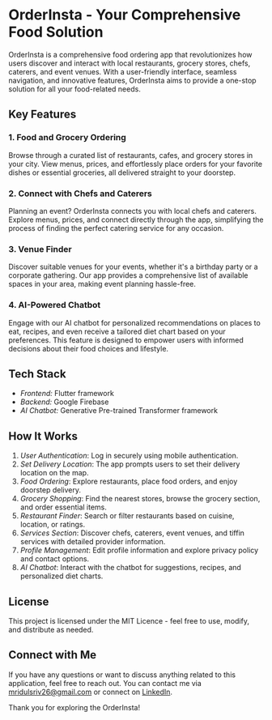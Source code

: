 # OrderInsta - Your Comprehensive Food Solution

OrderInsta is a comprehensive food ordering app that revolutionizes how users discover and interact with local restaurants, grocery stores, chefs, caterers, and event venues. With a user-friendly interface, seamless navigation, and innovative features, OrderInsta aims to provide a one-stop solution for all your food-related needs.

## Key Features

### 1. Food and Grocery Ordering
Browse through a curated list of restaurants, cafes, and grocery stores in your city. View menus, prices, and effortlessly place orders for your favorite dishes or essential groceries, all delivered straight to your doorstep.

### 2. Connect with Chefs and Caterers
Planning an event? OrderInsta connects you with local chefs and caterers. Explore menus, prices, and connect directly through the app, simplifying the process of finding the perfect catering service for any occasion.

### 3. Venue Finder
Discover suitable venues for your events, whether it's a birthday party or a corporate gathering. Our app provides a comprehensive list of available spaces in your area, making event planning hassle-free.

### 4. AI-Powered Chatbot
Engage with our AI chatbot for personalized recommendations on places to eat, recipes, and even receive a tailored diet chart based on your preferences. This feature is designed to empower users with informed decisions about their food choices and lifestyle.

## Tech Stack

- *Frontend:* Flutter framework
- *Backend:* Google Firebase
- *AI Chatbot:* Generative Pre-trained Transformer framework

## How It Works

1. *User Authentication*: Log in securely using mobile authentication.
2. *Set Delivery Location*: The app prompts users to set their delivery location on the map.
3. *Food Ordering*: Explore restaurants, place food orders, and enjoy doorstep delivery.
4. *Grocery Shopping*: Find the nearest stores, browse the grocery section, and order essential items.
5. *Restaurant Finder*: Search or filter restaurants based on cuisine, location, or ratings.
6. *Services Section*: Discover chefs, caterers, event venues, and tiffin services with detailed provider information.
7. *Profile Management*: Edit profile information and explore privacy policy and contact options.
8. *AI Chatbot*: Interact with the chatbot for suggestions, recipes, and personalized diet charts.

## License

This project is licensed under the MIT Licence - feel free to use, modify, and distribute as needed.

## Connect with Me

If you have any questions or want to discuss anything related to this application, feel free to reach out. You can contact me via [mridulsriv26@gmail.com](mailto:mridulsriv26@gmail.com) or connect on [LinkedIn](https://www.linkedin.com/in/mridul-srivastava-a198b51b5/).

Thank you for exploring the OrderInsta!
